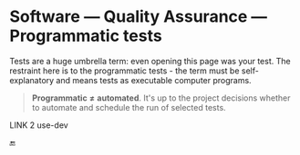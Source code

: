 # Software &mdash; Quality Assurance &mdash; Programmatic tests

Tests are a huge umbrella term: even opening this page was your test. The restraint here is to the programmatic tests - the term must be self-explanatory and means tests as executable computer programs.

> **Programmatic** **≠** **automated**. It's up to the project decisions whether to automate and schedule the run of selected tests.

LINK 2 use-dev

🔚
